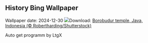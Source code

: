 ## History Bing Wallpaper
Wallpaper date: 2024-12-30
![](https://www.bing.com/th?id=OHR.BorobudurBells_EN-GB3331651821_UHD.jpg&w=1000)Download: [Borobudur temple, Java, Indonesia (© Robertharding/Shutterstock)](https://www.bing.com/th?id=OHR.BorobudurBells_EN-GB3331651821_UHD.jpg)

Auto get programm by LtgX
